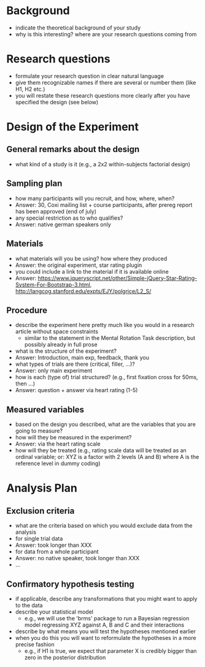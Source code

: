 # Background

- indicate the theoretical background of your study
- why is this interesting? where are your research questions coming from

# Research questions

- formulate your research question in clear natural language 
- give them recognizable names if there are several or number them (like H1, H2 etc.)
- you will restate these research questions more clearly after you have specified the design (see below)

# Design of the Experiment

## General remarks about the design

- what kind of a study is it (e.g., a 2x2 within-subjects factorial design)

## Sampling plan

- how many participants will you recruit, and how, where, when?
- Answer: 30, Coxi mailing list + course participants, after prereg report has been approved (end of july)
- any special restriction as to who qualifies?
- Answer: native german speakers only

## Materials

- what materials will you be using? how where they produced
- Answer: the original experiment, star rating plugin
- you could include a link to the material if it is available online
- Answer: https://www.jqueryscript.net/other/Simple-jQuery-Star-Rating-System-For-Bootstrap-3.html, http://langcog.stanford.edu/expts/EJY/polgrice/L2_S/

## Procedure

- describe the experiment here pretty much like you would in a research article without space constraints
    - similar to the statement in the Mental Rotation Task description, but possibly already in full prose
- what is the structure of the experiment?
- Answer: Introduction, main exp, feedback, thank you
- what types of trials are there (critical, filler, ...)?
- Answer: only main experiment
- how is each (type of) trial structured? (e.g., first fixation cross for 50ms, then ...)
- Answer: question + answer via heart rating (1-5)

## Measured variables

- based on the design you described, what are the variables that you are going to measure?
- how will they be measured in the experiment?
- Answer: via the heart rating scale
- how will they be treated (e.g., rating scale data will be treated as an ordinal variable; or: XYZ is a factor with 2 levels (A and B) where A is the reference level in dummy coding)


# Analysis Plan

## Exclusion criteria

- what are the criteria based on which you would exclude data from the analysis
- for single trial data
- Answer: took longer than XXX
- for data from a whole participant
- Answer: no native speaker, took longer than XXX
- ...

## Confirmatory hypothesis testing

- if applicable, describe any transformations that you might want to apply to the data
- describe your statistical model
  - e.g., we will use the 'brms' package to run a Bayesian regression model regressing XYZ against A, B and C and their interactions
- describe by what means you will test the hypotheses mentioned earlier
- when you do this you will want to reformulate the hypotheses in a more precise fashion
  - e.g., if H1 is true, we expect that parameter X is credibly bigger than zero in the posterior distribution



